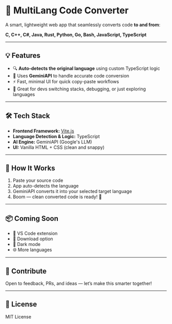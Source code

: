 # 🔁 MultiLang Code Converter

A smart, lightweight web app that seamlessly converts code **to and from**:

**C, C++, C#, Java, Rust, Python, Go, Bash, JavaScript, TypeScript**

---

## 💡 Features

- 🔍 **Auto-detects the original language** using custom TypeScript logic  
- 🤖 Uses **GeminiAPI** to handle accurate code conversion  
- ⚡ Fast, minimal UI for quick copy-paste workflows  
- 🧠 Great for devs switching stacks, debugging, or just exploring languages

---

## 🛠️ Tech Stack

- **Frontend Framework:** [Vite.js](https://vitejs.dev/)  
- **Language Detection & Logic:** TypeScript  
- **AI Engine:** GeminiAPI (Google's LLM)  
- **UI:** Vanilla HTML + CSS (clean and snappy)

---

## 🚀 How It Works

1. Paste your source code  
2. App auto-detects the language  
3. GeminiAPI converts it into your selected target language  
4. Boom — clean converted code is ready! 🚀

---

## 📦 Coming Soon

- 🧩 VS Code extension  
- 💾 Download option  
- 🌙 Dark mode  
- 🌐 More languages

---

## 🤝 Contribute

Open to feedback, PRs, and ideas — let’s make this smarter together!

---

## 📄 License

MIT License
